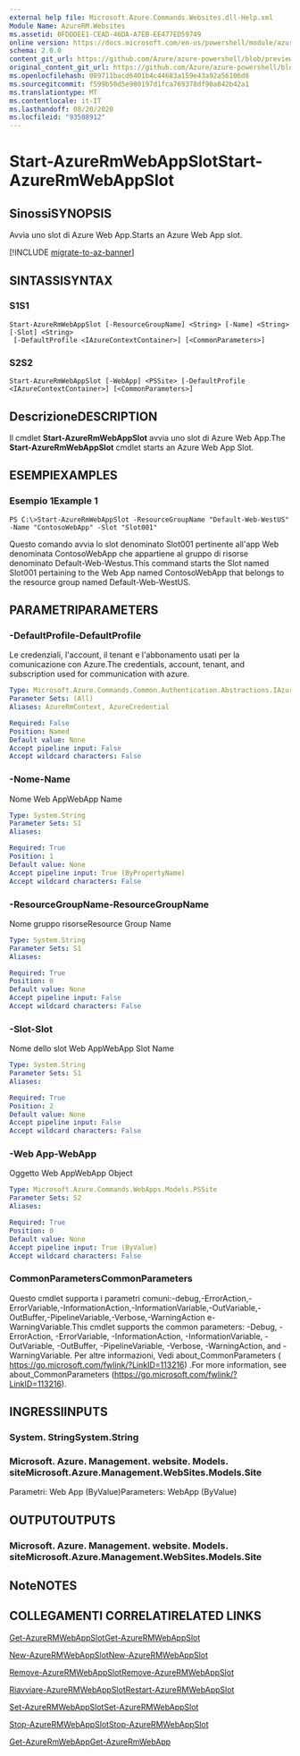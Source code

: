 ```yaml
---
external help file: Microsoft.Azure.Commands.Websites.dll-Help.xml
Module Name: AzureRM.Websites
ms.assetid: 0FDDDEE1-CEAD-46DA-A7EB-EE477ED59749
online version: https://docs.microsoft.com/en-us/powershell/module/azurerm.websites/start-azurermwebappslot
schema: 2.0.0
content_git_url: https://github.com/Azure/azure-powershell/blob/preview/src/ResourceManager/Websites/Commands.Websites/help/Start-AzureRmWebAppSlot.md
original_content_git_url: https://github.com/Azure/azure-powershell/blob/preview/src/ResourceManager/Websites/Commands.Websites/help/Start-AzureRmWebAppSlot.md
ms.openlocfilehash: 089711bacd6401b4c44683a159e43a92a56106d8
ms.sourcegitcommit: f599b50d5e980197d1fca769378df90a842b42a1
ms.translationtype: MT
ms.contentlocale: it-IT
ms.lasthandoff: 08/20/2020
ms.locfileid: "93508912"
---
```

# <span data-ttu-id="ecbea-101">Start-AzureRmWebAppSlot</span><span class="sxs-lookup"><span data-stu-id="ecbea-101">Start-AzureRmWebAppSlot</span></span>

## <span data-ttu-id="ecbea-102">Sinossi</span><span class="sxs-lookup"><span data-stu-id="ecbea-102">SYNOPSIS</span></span>
<span data-ttu-id="ecbea-103">Avvia uno slot di Azure Web App.</span><span class="sxs-lookup"><span data-stu-id="ecbea-103">Starts an Azure Web App slot.</span></span>

[!INCLUDE [migrate-to-az-banner](../../includes/migrate-to-az-banner.md)]

## <span data-ttu-id="ecbea-104">SINTASSI</span><span class="sxs-lookup"><span data-stu-id="ecbea-104">SYNTAX</span></span>

### <span data-ttu-id="ecbea-105">S1</span><span class="sxs-lookup"><span data-stu-id="ecbea-105">S1</span></span>
```
Start-AzureRmWebAppSlot [-ResourceGroupName] <String> [-Name] <String> [-Slot] <String>
 [-DefaultProfile <IAzureContextContainer>] [<CommonParameters>]
```

### <span data-ttu-id="ecbea-106">S2</span><span class="sxs-lookup"><span data-stu-id="ecbea-106">S2</span></span>
```
Start-AzureRmWebAppSlot [-WebApp] <PSSite> [-DefaultProfile <IAzureContextContainer>] [<CommonParameters>]
```

## <span data-ttu-id="ecbea-107">Descrizione</span><span class="sxs-lookup"><span data-stu-id="ecbea-107">DESCRIPTION</span></span>
<span data-ttu-id="ecbea-108">Il cmdlet **Start-AzureRmWebAppSlot** avvia uno slot di Azure Web App.</span><span class="sxs-lookup"><span data-stu-id="ecbea-108">The **Start-AzureRmWebAppSlot** cmdlet starts an Azure Web App Slot.</span></span>

## <span data-ttu-id="ecbea-109">ESEMPI</span><span class="sxs-lookup"><span data-stu-id="ecbea-109">EXAMPLES</span></span>

### <span data-ttu-id="ecbea-110">Esempio 1</span><span class="sxs-lookup"><span data-stu-id="ecbea-110">Example 1</span></span>
```
PS C:\>Start-AzureRmWebAppSlot -ResourceGroupName "Default-Web-WestUS" -Name "ContosoWebApp" -Slot "Slot001"
```

<span data-ttu-id="ecbea-111">Questo comando avvia lo slot denominato Slot001 pertinente all'app Web denominata ContosoWebApp che appartiene al gruppo di risorse denominato Default-Web-Westus.</span><span class="sxs-lookup"><span data-stu-id="ecbea-111">This command starts the Slot named Slot001 pertaining to the Web App named ContosoWebApp that belongs to the resource group named Default-Web-WestUS.</span></span>

## <span data-ttu-id="ecbea-112">PARAMETRI</span><span class="sxs-lookup"><span data-stu-id="ecbea-112">PARAMETERS</span></span>

### <span data-ttu-id="ecbea-113">-DefaultProfile</span><span class="sxs-lookup"><span data-stu-id="ecbea-113">-DefaultProfile</span></span>
<span data-ttu-id="ecbea-114">Le credenziali, l'account, il tenant e l'abbonamento usati per la comunicazione con Azure.</span><span class="sxs-lookup"><span data-stu-id="ecbea-114">The credentials, account, tenant, and subscription used for communication with azure.</span></span>

```yaml
Type: Microsoft.Azure.Commands.Common.Authentication.Abstractions.IAzureContextContainer
Parameter Sets: (All)
Aliases: AzureRmContext, AzureCredential

Required: False
Position: Named
Default value: None
Accept pipeline input: False
Accept wildcard characters: False
```

### <span data-ttu-id="ecbea-115">-Nome</span><span class="sxs-lookup"><span data-stu-id="ecbea-115">-Name</span></span>
<span data-ttu-id="ecbea-116">Nome Web App</span><span class="sxs-lookup"><span data-stu-id="ecbea-116">WebApp Name</span></span>

```yaml
Type: System.String
Parameter Sets: S1
Aliases:

Required: True
Position: 1
Default value: None
Accept pipeline input: True (ByPropertyName)
Accept wildcard characters: False
```

### <span data-ttu-id="ecbea-117">-ResourceGroupName</span><span class="sxs-lookup"><span data-stu-id="ecbea-117">-ResourceGroupName</span></span>
<span data-ttu-id="ecbea-118">Nome gruppo risorse</span><span class="sxs-lookup"><span data-stu-id="ecbea-118">Resource Group Name</span></span>

```yaml
Type: System.String
Parameter Sets: S1
Aliases:

Required: True
Position: 0
Default value: None
Accept pipeline input: False
Accept wildcard characters: False
```

### <span data-ttu-id="ecbea-119">-Slot</span><span class="sxs-lookup"><span data-stu-id="ecbea-119">-Slot</span></span>
<span data-ttu-id="ecbea-120">Nome dello slot Web App</span><span class="sxs-lookup"><span data-stu-id="ecbea-120">WebApp Slot Name</span></span>

```yaml
Type: System.String
Parameter Sets: S1
Aliases:

Required: True
Position: 2
Default value: None
Accept pipeline input: False
Accept wildcard characters: False
```

### <span data-ttu-id="ecbea-121">-Web App</span><span class="sxs-lookup"><span data-stu-id="ecbea-121">-WebApp</span></span>
<span data-ttu-id="ecbea-122">Oggetto Web App</span><span class="sxs-lookup"><span data-stu-id="ecbea-122">WebApp Object</span></span>

```yaml
Type: Microsoft.Azure.Commands.WebApps.Models.PSSite
Parameter Sets: S2
Aliases:

Required: True
Position: 0
Default value: None
Accept pipeline input: True (ByValue)
Accept wildcard characters: False
```

### <span data-ttu-id="ecbea-123">CommonParameters</span><span class="sxs-lookup"><span data-stu-id="ecbea-123">CommonParameters</span></span>
<span data-ttu-id="ecbea-124">Questo cmdlet supporta i parametri comuni:-debug,-ErrorAction,-ErrorVariable,-InformationAction,-InformationVariable,-OutVariable,-OutBuffer,-PipelineVariable,-Verbose,-WarningAction e-WarningVariable.</span><span class="sxs-lookup"><span data-stu-id="ecbea-124">This cmdlet supports the common parameters: -Debug, -ErrorAction, -ErrorVariable, -InformationAction, -InformationVariable, -OutVariable, -OutBuffer, -PipelineVariable, -Verbose, -WarningAction, and -WarningVariable.</span></span> <span data-ttu-id="ecbea-125">Per altre informazioni, Vedi about_CommonParameters ( https://go.microsoft.com/fwlink/?LinkID=113216) .</span><span class="sxs-lookup"><span data-stu-id="ecbea-125">For more information, see about_CommonParameters (https://go.microsoft.com/fwlink/?LinkID=113216).</span></span>

## <span data-ttu-id="ecbea-126">INGRESSI</span><span class="sxs-lookup"><span data-stu-id="ecbea-126">INPUTS</span></span>

### <span data-ttu-id="ecbea-127">System. String</span><span class="sxs-lookup"><span data-stu-id="ecbea-127">System.String</span></span>

### <span data-ttu-id="ecbea-128">Microsoft. Azure. Management. website. Models. site</span><span class="sxs-lookup"><span data-stu-id="ecbea-128">Microsoft.Azure.Management.WebSites.Models.Site</span></span>
<span data-ttu-id="ecbea-129">Parametri: Web App (ByValue)</span><span class="sxs-lookup"><span data-stu-id="ecbea-129">Parameters: WebApp (ByValue)</span></span>

## <span data-ttu-id="ecbea-130">OUTPUT</span><span class="sxs-lookup"><span data-stu-id="ecbea-130">OUTPUTS</span></span>

### <span data-ttu-id="ecbea-131">Microsoft. Azure. Management. website. Models. site</span><span class="sxs-lookup"><span data-stu-id="ecbea-131">Microsoft.Azure.Management.WebSites.Models.Site</span></span>

## <span data-ttu-id="ecbea-132">Note</span><span class="sxs-lookup"><span data-stu-id="ecbea-132">NOTES</span></span>

## <span data-ttu-id="ecbea-133">COLLEGAMENTI CORRELATI</span><span class="sxs-lookup"><span data-stu-id="ecbea-133">RELATED LINKS</span></span>

[<span data-ttu-id="ecbea-134">Get-AzureRMWebAppSlot</span><span class="sxs-lookup"><span data-stu-id="ecbea-134">Get-AzureRMWebAppSlot</span></span>](./Get-AzureRMWebAppSlot.md)

[<span data-ttu-id="ecbea-135">New-AzureRMWebAppSlot</span><span class="sxs-lookup"><span data-stu-id="ecbea-135">New-AzureRMWebAppSlot</span></span>](./New-AzureRMWebAppSlot.md)

[<span data-ttu-id="ecbea-136">Remove-AzureRMWebAppSlot</span><span class="sxs-lookup"><span data-stu-id="ecbea-136">Remove-AzureRMWebAppSlot</span></span>](./Remove-AzureRMWebAppSlot.md)

[<span data-ttu-id="ecbea-137">Riavviare-AzureRMWebAppSlot</span><span class="sxs-lookup"><span data-stu-id="ecbea-137">Restart-AzureRMWebAppSlot</span></span>](./Restart-AzureRMWebAppSlot.md)

[<span data-ttu-id="ecbea-138">Set-AzureRMWebAppSlot</span><span class="sxs-lookup"><span data-stu-id="ecbea-138">Set-AzureRMWebAppSlot</span></span>](./Set-AzureRMWebAppSlot.md)

[<span data-ttu-id="ecbea-139">Stop-AzureRMWebAppSlot</span><span class="sxs-lookup"><span data-stu-id="ecbea-139">Stop-AzureRMWebAppSlot</span></span>](./Stop-AzureRMWebAppSlot.md)

[<span data-ttu-id="ecbea-140">Get-AzureRmWebApp</span><span class="sxs-lookup"><span data-stu-id="ecbea-140">Get-AzureRmWebApp</span></span>](./Get-AzureRmWebApp.md)
